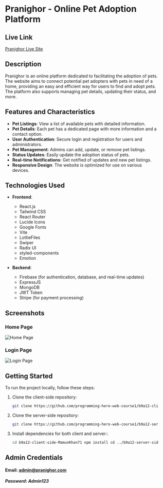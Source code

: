 # Pranighor - Online Pet Adoption Platform

## Live Link
[Pranighor Live Site](https://pranighor-1658d.web.app/)

## Description
Pranighor is an online platform dedicated to facilitating the adoption of pets. The website aims to connect potential pet adopters with pets in need of a home, providing an easy and efficient way for users to find and adopt pets. The platform also supports managing pet details, updating their status, and more.

## Features and Characteristics
- **Pet Listings**: View a list of available pets with detailed information.
- **Pet Details**: Each pet has a dedicated page with more information and a contact option.
- **User Authentication**: Secure login and registration for users and administrators.
- **Pet Management**: Admins can add, update, or remove pet listings.
- **Status Updates**: Easily update the adoption status of pets.
- **Real-time Notifications**: Get notified of updates and new pet listings.
- **Responsive Design**: The website is optimized for use on various devices.

## Technologies Used
- **Frontend**:
  - React.js
  - Tailwind CSS
  - React Router
  - Lucide Icons
  - Google Fonts
  - Vite
  - LottieFiles
  - Swiper
  - Radix UI
  - styled-components
  - Emotion

- **Backend**:
  - Firebase (for authentication, database, and real-time updates)
  - ExpressJS
  - MongoDB
  - JWT Token
  - Stripe (for payment processing)

## Screenshots
### Home Page
![Home Page](https://i.ibb.co/vcf45rV/1st.png)

### Login Page
![Login Page](https://i.ibb.co/tBzHKKm/2.png)

## Getting Started
To run the project locally, follow these steps:

1. Clone the client-side repository:
   ```bash
   git clone https://github.com/programming-hero-web-course1/b9a12-client-side-MamunKhan71.git
2. Clone the server-side repository:
   ```bash
   git clone https://github.com/programming-hero-web-course1/b9a12-server-side-MamunKhan71.git
3. Install dependencies for both client and server::
   ```bash
   cd b9a12-client-side-MamunKhan71 npm install cd ../b9a12-server-side-MamunKhan71 npm install
## Admin Credentials
#### Email: admin@pranighor.com
##### Password: Admin123

